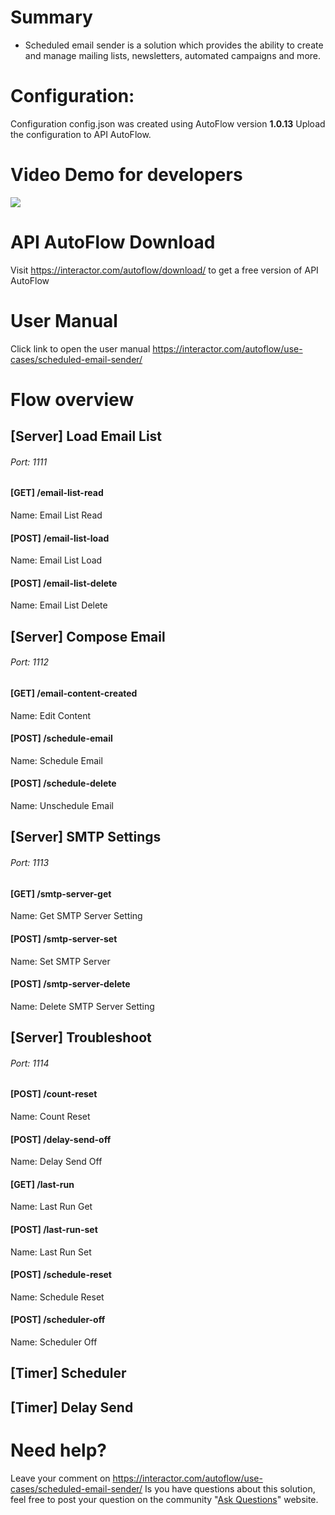 # Summary
* Scheduled email sender is a solution which provides the ability to create and manage mailing lists, newsletters, automated campaigns and more.

# Configuration:
Configuration config.json was created using AutoFlow version __1.0.13__
Upload the configuration to API AutoFlow.

# Video Demo for developers
<a href="https://youtu.be/uIkiKWeU6kM"/><img src="https://img.youtube.com/vi/uIkiKWeU6kM/0.jpg" target="_blank"/></a>

# API AutoFlow Download
Visit https://interactor.com/autoflow/download/ to get a free version of API AutoFlow

# User Manual
Click link to open the user manual <a href="https://interactor.com/autoflow/use-cases/scheduled-email-sender/" target="_blank">https://interactor.com/autoflow/use-cases/scheduled-email-sender/</a>

# Flow overview

## [Server] Load Email List
###### Port: 1111
#### [GET] /email-list-read
Name: Email List Read
#### [POST] /email-list-load
Name: Email List Load
#### [POST] /email-list-delete
Name: Email List Delete

## [Server] Compose Email
###### Port: 1112
#### [GET] /email-content-created
Name: Edit Content
#### [POST] /schedule-email
Name: Schedule Email
#### [POST] /schedule-delete
Name: Unschedule Email

## [Server] SMTP Settings
###### Port: 1113
#### [GET] /smtp-server-get
Name: Get SMTP Server Setting
#### [POST] /smtp-server-set
Name: Set SMTP Server
#### [POST] /smtp-server-delete
Name: Delete SMTP Server Setting

## [Server] Troubleshoot
###### Port: 1114
#### [POST] /count-reset
Name: Count Reset
#### [POST] /delay-send-off
Name: Delay Send Off
#### [GET] /last-run
Name: Last Run Get
#### [POST] /last-run-set
Name: Last Run Set
#### [POST] /schedule-reset
Name: Schedule Reset
#### [POST] /scheduler-off
Name: Scheduler Off

## [Timer] Scheduler

## [Timer] Delay Send

# Need help?
Leave your comment on <a href="https://interactor.com/autoflow/use-cases/scheduled-email-sender/" target="_blank">https://interactor.com/autoflow/use-cases/scheduled-email-sender/</a>
Is you have questions about this solution, feel free to post your question on the community "<a href="https://interactor.com/autoflow/questions" target="_blank">Ask Questions</a>" website.
